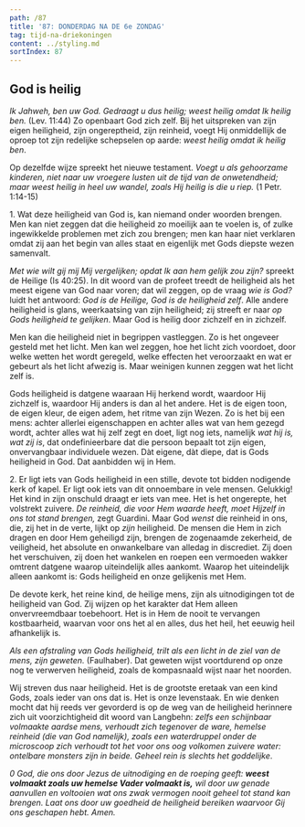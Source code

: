 ```yaml
---
path: /87
title: '87: DONDERDAG NA DE 6e ZONDAG'
tag: tijd-na-driekoningen
content: ../styling.md
sortIndex: 87
---
```


## God is heilig

_Ik Jahweh, ben uw God. Gedraagt u dus heilig; weest heilig omdat Ik heilig ben._ (Lev. 11:44) Zo openbaart God zich zelf. Bij het uitspreken van zijn eigen heiligheid, zijn ongereptheid, zijn reinheid, voegt Hij onmiddellijk de oproep tot zijn redelijke schepselen op aarde: _weest heilig omdat ik heilig ben_.

Op dezelfde wijze spreekt het nieuwe testament. _Voegt u als gehoorzame kinderen, niet naar uw vroegere lusten uit de tijd van de onwetendheid; maar weest heilig in heel uw wandel, zoals Hij heilig is die u riep._ (1 Petr. 1:14-15)

1\. Wat deze heiligheid van God is, kan niemand onder woorden brengen. Men kan niet zeggen dat die heiligheid zo moeilijk aan te voelen is, of zulke ingewikkelde problemen met zich zou brengen; men kan haar niet verklaren omdat zij aan het begin van alles staat en eigenlijk met Gods diepste wezen samenvalt.

_Met wie wilt gij mij Mij vergelijken; opdat Ik aan hem gelijk zou zijn?_ spreekt de Heilige (Is 40:25). In dit woord van de profeet treedt de heiligheid als het meest eigene van God naar voren; dat wil zeggen, op de vraag _wie is God?_ luidt het antwoord: _God is de Heilige, God is de heiligheid zelf_. Alle andere heiligheid is glans, weerkaatsing van zijn heiligheid; zij streeft er naar _op Gods heiligheid te gelijken_. Maar God is heilig door zichzelf en in zichzelf.

Men kan die heiligheid niet in begrippen vastleggen. Zo is het ongeveer gesteld met het licht. Men kan wel zeggen, hoe het licht zich voordoet, door welke wetten het wordt geregeld, welke effecten het veroorzaakt en wat er gebeurt als het licht afwezig is. Maar weinigen kunnen zeggen wat het licht zelf is.

Gods heiligheid is datgene waaraan Hij herkend wordt, waardoor Hij zichzelf is, waardoor Hij anders is dan al het andere. Het is de eigen toon, de eigen kleur, de eigen adem, het ritme van zijn Wezen. Zo is het bij een mens: achter allerlei eigenschappen en achter alles wat van hem gezegd wordt, achter alles wat hij zelf zegt en doet, ligt nog iets, namelijk _wat hij is, wat zij is_, dat ondefinieerbare dat die persoon bepaalt tot zijn eigen, onvervangbaar individuele wezen. Dàt eigene, dàt diepe, dat is Gods heiligheid in God. Dat aanbidden wij in Hem.

2\. Er ligt iets van Gods heiligheid in een stille, devote tot bidden nodigende kerk of kapel. Er ligt ook iets van dit onnoembare in vele mensen. Gelukkig! Het kind in zijn onschuld draagt er iets van mee. Het is het ongerepte, het volstrekt zuivere. _De reinheid, die voor Hem waarde heeft, moet Hijzelf in ons tot stand brengen,_ zegt Guardini. Maar God _wenst_ die reinheid in ons, die, zij het in de verte, lijkt op _zijn_ heiligheid. De mensen die Hem in zich dragen en door Hem geheiligd zijn, brengen de zogenaamde zekerheid, de veiligheid, het absolute en onwankelbare van alledag in discrediet. Zij doen het verschuiven, zij doen het wankelen en roepen een vermoeden wakker omtrent datgene waarop uiteindelijk alles aankomt. Waarop het uiteindelijk alleen aankomt is: Gods heiligheid en onze gelijkenis met Hem.

De devote kerk, het reine kind, de heilige mens, zijn als uitnodigingen tot de heiligheid van God. Zij wijzen op het karakter dat Hem alleen onvervreemdbaar toebehoort. Het is in Hem de nooit te vervangen kostbaarheid, waarvan voor ons het al en alles, dus het heil, het eeuwig heil afhankelijk is.

_Als een afstraling van Gods heiligheid, trilt als een licht in de ziel van de mens, zijn geweten._ (Faulhaber). Dat geweten wijst voortdurend op onze nog te verwerven heiligheid, zoals de kompasnaald wijst naar het noorden.

Wij streven dus naar heiligheid. Het is de grootste eretaak van een kind Gods, zoals ieder van ons dat is. Het is onze levenstaak. En wie denken mocht dat hij reeds ver gevorderd is op de weg van de heiligheid herinnere zich uit voorzichtigheid dit woord van Langbehn: _zelfs een schijnbaar volmaakte aardse mens, verhoudt zich tegenover de ware, hemelse reinheid (die van God namelijk), zoals een waterdruppel onder de microscoop zich verhoudt tot het voor ons oog volkomen zuivere water: ontelbare monsters zijn in beide. Geheel rein is slechts het goddelijke_.

_0 God, die ons door Jezus de uitnodiging en de roeping geeft: **weest volmaakt zoals uw hemelse Vader volmaakt is,** wil door uw genade aanvullen en voltooien wat ons zwak vermogen nooit geheel tot stand kan brengen. Laat ons door uw goedheid de heiligheid bereiken waarvoor Gij ons geschapen hebt. Amen._
